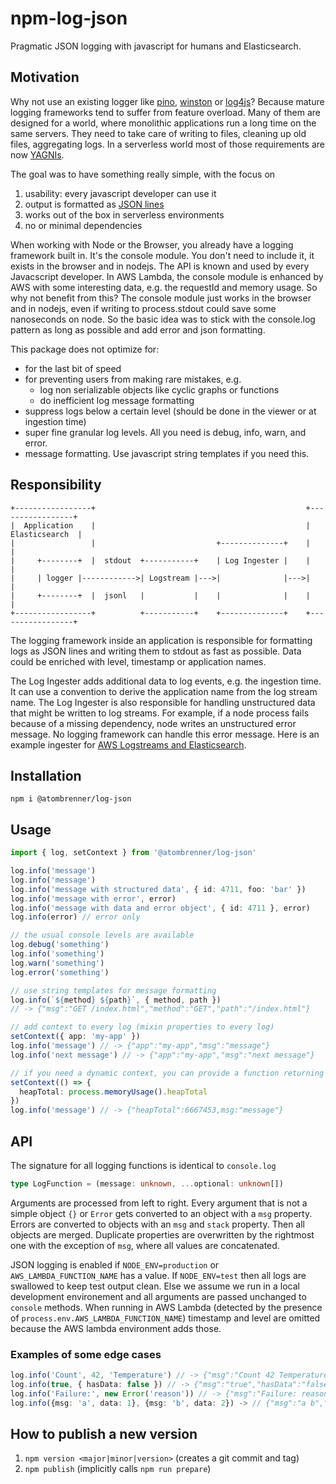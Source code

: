 # npm-log-json

Pragmatic JSON logging with javascript for humans and Elasticsearch.

## Motivation

Why not use an existing logger like [pino](https://github.com/pinojs/pino),
[winston](https://github.com/winstonjs/winston)
or [log4js](https://github.com/log4js-node/log4js-node)?
Because mature logging frameworks tend to suffer from feature overload.
Many of them are designed for a world, where monolithic applications run
a long time on the same servers. They need to take care of writing to files,
cleaning up old files, aggregating logs. In a serverless world most of those
requirements are now [YAGNIs](https://martinfowler.com/bliki/Yagni.html).

The goal was to have something really simple, with the focus on

1. usability: every javascript developer can use it
2. output is formatted as [JSON lines](https://jsonlines.org/)
3. works out of the box in serverless environments
4. no or minimal dependencies

When working with Node or the Browser, you already have a logging framework built in.
It's the console module. You don't need to include it, it exists in the browser
and in nodejs. The API is known and used by every Javacscript developer.
In AWS Lambda, the console module is enhanced by AWS with some interesting
data, e.g. the requestId and memory usage. So why not benefit from this?
The console module just works in the browser and in nodejs, even if writing
to process.stdout could save some nanoseconds on node.
So the basic idea was to stick with the console.log pattern as long as possible
and add error and json formatting.

This package does not optimize for:

- for the last bit of speed
- for preventing users from making rare mistakes, e.g.
  - log non serializable objects like cyclic graphs or functions
  - do inefficient log message formatting
- suppress logs below a certain level (should be done in the viewer or at ingestion time)
- super fine granular log levels. All you need is debug, info, warn, and error.
- message formatting. Use javascript string templates if you need this.

## Responsibility

```
+-----------------+                                               +-----------------+
|  Application    |                                               |  Elasticsearch  |
|                 |                           +--------------+    |                 |
|     +--------+  |  stdout  +-----------+    | Log Ingester |    |                 |
|     | logger |------------>| Logstream |--->|              |--->|                 |
|     +--------+  |  jsonl   |           |    |              |    |                 |
+-----------------+          +-----------+    +--------------+    +-----------------+
```

The logging framework inside an application is responsible for formatting logs as
JSON lines and writing them to stdout as fast as possible. Data could be enriched
with level, timestamp or application names.

The Log Ingester adds additional data to log events, e.g. the ingestion time.
It can use a convention to derive the application name from the log stream name.
The Log Ingester is also responsible for handling unstructured data that might be
written to log streams. For example, if a node process fails because
of a missing dependency, node writes an unstructured error message.
No logging framework can handle this error message.
Here is an example ingester for [AWS Logstreams and Elasticsearch](https://github.com/atombrenner/aws-log-to-elastic#readme).

## Installation

`npm i @atombrenner/log-json`

## Usage

```ts
import { log, setContext } from '@atombrenner/log-json'

log.info('message')
log.info('message')
log.info('message with structured data', { id: 4711, foo: 'bar' })
log.info('message with error', error)
log.info('message with data and error object', { id: 4711 }, error)
log.info(error) // error only

// the usual console levels are available
log.debug('something')
log.info('something')
log.warn('something')
log.error('something')

// use string templates for message formatting
log.info(`${method} ${path}`, { method, path })
// -> {"msg":"GET /index.html","method":"GET","path":"/index.html"}

// add context to every log (mixin properties to every log)
setContext({ app: 'my-app' })
log.info('message') // -> {"app":"my-app","msg":"message"}
log.info('next message') // -> {"app":"my-app","msg":"next message"}

// if you need a dynamic context, you can provide a function returning the context
setContext(() => {
  heapTotal: process.memoryUsage().heapTotal
})
log.info('message') // -> {"heapTotal":6667453,msg:"message"}
```

## API

The signature for all logging functions is identical to `console.log`

```ts
type LogFunction = (message: unknown, ...optional: unknown[])
```

Arguments are processed from left to right. Every argument that is not a
simple object `{}` or `Error` gets converted to an object with a `msg` property.
Errors are converted to objects with an `msg` and `stack` property.
Then all objects are merged. Duplicate properties are overwritten by the
rightmost one with the exception of `msg`, where all values are concatenated.

JSON logging is enabled if `NODE_ENV=production` or `AWS_LAMBDA_FUNCTION_NAME`
has a value. If `NODE_ENV=test` then all logs are swallowed to keep test output clean.
Else we assume we run in a local development environement and all arguments are passed
unchanged to `console` methods.
When running in AWS Lambda (detected by the presence of `process.env.AWS_LAMBDA_FUNCTION_NAME`)
timestamp and level are omitted because the AWS lambda environment adds those.

### Examples of some edge cases

```ts
log.info('Count', 42, 'Temperature') // -> {"msg":"Count 42 Temperature"}
log.info(true, { hasData: false }) // -> {"msg":"true","hasData":"false"}
log.info('Failure:', new Error('reason')) // -> {"msg":"Failure: reason","stack":"..."}
log.info({msg: 'a', data: 1}, {msg: 'b', data: 2}) -> // {"msg":"a b","data":2}
```

## How to publish a new version

1. `npm version <major|minor|version>` (creates a git commit and tag)
2. `npm publish` (implicitly calls `npm run prepare`)
